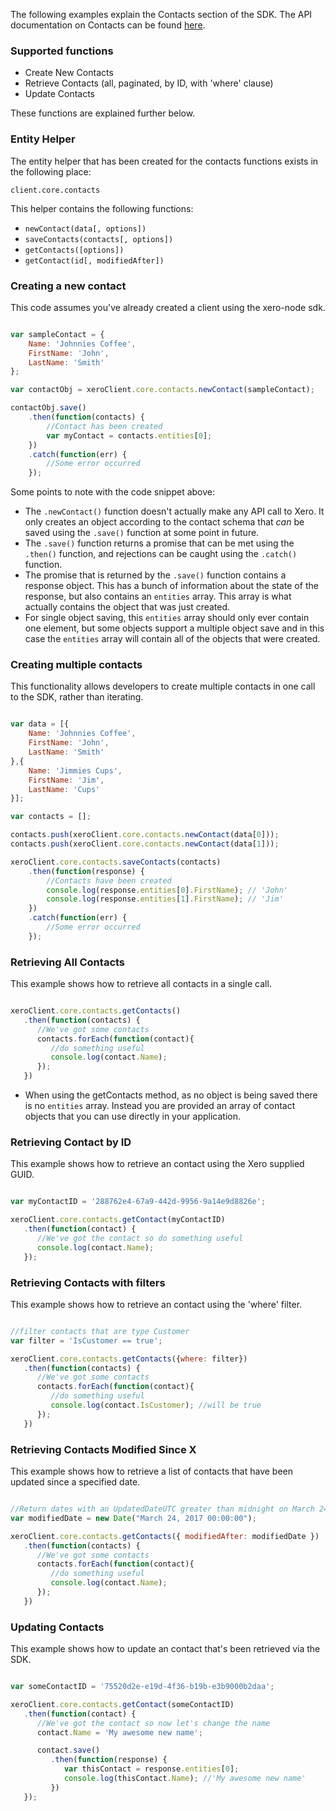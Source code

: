The following examples explain the Contacts section of the SDK.  The API documentation on Contacts can be found [here](https://developer.xero.com/documentation/api/contacts).

### Supported functions

* Create New Contacts
* Retrieve Contacts (all, paginated, by ID, with 'where' clause)
* Update Contacts

These functions are explained further below.

### Entity Helper

The entity helper that has been created for the contacts functions exists in the following place:

`client.core.contacts`

This helper contains the following functions:

* `newContact(data[, options])`
* `saveContacts(contacts[, options])`
* `getContacts([options])`
* `getContact(id[, modifiedAfter])`

### Creating a new contact

This code assumes you've already created a client using the xero-node sdk. 

```javascript

var sampleContact = {
    Name: 'Johnnies Coffee',
    FirstName: 'John',
    LastName: 'Smith'
};

var contactObj = xeroClient.core.contacts.newContact(sampleContact);

contactObj.save()
    .then(function(contacts) {
        //Contact has been created 
        var myContact = contacts.entities[0];
    })
    .catch(function(err) {
        //Some error occurred
    });
```

Some points to note with the code snippet above:

* The `.newContact()` function doesn't actually make any API call to Xero.  It only creates an object according to the contact schema that _can_ be saved using the `.save()` function at some point in future.
* The `.save()` function returns a promise that can be met using the `.then()` function, and rejections can be caught using the `.catch()` function.
* The promise that is returned by the `.save()` function contains a response object.  This has a bunch of information about the state of the response, but also contains an `entities` array.  This array is what actually contains the object that was just created. 
* For single object saving, this `entities` array should only ever contain one element, but some objects support a multiple object save and in this case the `entities` array will contain all of the objects that were created.

### Creating multiple contacts

This functionality allows developers to create multiple contacts in one call to the SDK, rather than iterating.

```javascript

var data = [{
    Name: 'Johnnies Coffee',
    FirstName: 'John',
    LastName: 'Smith'
},{
    Name: 'Jimmies Cups',
    FirstName: 'Jim',
    LastName: 'Cups'
}];

var contacts = [];

contacts.push(xeroClient.core.contacts.newContact(data[0]));
contacts.push(xeroClient.core.contacts.newContact(data[1]));

xeroClient.core.contacts.saveContacts(contacts)
    .then(function(response) {
        //Contacts have been created 
        console.log(response.entities[0].FirstName); // 'John'
        console.log(response.entities[1].FirstName); // 'Jim'
    })
    .catch(function(err) {
        //Some error occurred
    });
```

### Retrieving All Contacts

This example shows how to retrieve all contacts in a single call.

```javascript

xeroClient.core.contacts.getContacts()
   .then(function(contacts) {
      //We've got some contacts
      contacts.forEach(function(contact){
         //do something useful
         console.log(contact.Name);
      });
   })
```

* When using the getContacts method, as no object is being saved there is no `entities` array.  Instead you are provided an array of contact objects that you can use directly in your application.

### Retrieving Contact by ID

This example shows how to retrieve an contact using the Xero supplied GUID.

```javascript

var myContactID = '288762e4-67a9-442d-9956-9a14e9d8826e';

xeroClient.core.contacts.getContact(myContactID)
   .then(function(contact) {
      //We've got the contact so do something useful
      console.log(contact.Name);
   });
```

### Retrieving Contacts with filters

This example shows how to retrieve an contact using the 'where' filter.

```javascript

//filter contacts that are type Customer
var filter = 'IsCustomer == true';

xeroClient.core.contacts.getContacts({where: filter})
   .then(function(contacts) {
      //We've got some contacts
      contacts.forEach(function(contact){
         //do something useful
         console.log(contact.IsCustomer); //will be true
      });
   })
```

### Retrieving Contacts Modified Since X

This example shows how to retrieve a list of contacts that have been updated since a specified date.

```javascript

//Return dates with an UpdatedDateUTC greater than midnight on March 24th, 2017.
var modifiedDate = new Date("March 24, 2017 00:00:00");

xeroClient.core.contacts.getContacts({ modifiedAfter: modifiedDate })
   .then(function(contacts) {
      //We've got some contacts
      contacts.forEach(function(contact){
         //do something useful
         console.log(contact.Name);
      });
   })
```

### Updating Contacts

This example shows how to update an contact that's been retrieved via the SDK.

```javascript

var someContactID = '75520d2e-e19d-4f36-b19b-e3b9000b2daa';

xeroClient.core.contacts.getContact(someContactID)
   .then(function(contact) {
      //We've got the contact so now let's change the name
      contact.Name = 'My awesome new name';

      contact.save()
         .then(function(response) {
            var thisContact = response.entities[0];
            console.log(thisContact.Name); //'My awesome new name'
         })
   });
```